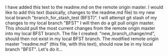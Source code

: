 I have added this text to the readme.md on the remote origin master.
I would like to add this text (basically, changes to the readme.md file) to my new local branch "branch_for_stash_test (BFST)".
I will attempt git stash of my changes to my local branch "BFST"
I will then do a git pull origin master.
This should pull the most current changes from the remote origin master into my local BFST branch.
The file I created: "new_branch_change/md", should then not exist in my local BFST branch.
The modified remote origin master "readme.md" (this file, with this text), should now be in my local branch "BFST".
Let's do it...
